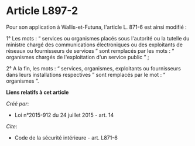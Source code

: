 # Article L897-2

Pour son application à Wallis-et-Futuna, l'article L. 871-6 est ainsi modifié : 

1° Les mots : “ services ou organismes placés sous l'autorité ou la tutelle du ministre chargé des communications
électroniques ou des exploitants de réseaux ou fournisseurs de services ” sont remplacés par les mots : “ organismes chargés
de l'exploitation d'un service public ” ; 

2° A la fin, les mots : “ services, organismes, exploitants ou fournisseurs dans leurs installations respectives ” sont
remplacés par le mot : “ organismes ”.

**Liens relatifs à cet article**

_Créé par_:

  - Loi n°2015-912 du 24 juillet 2015 - art. 14

_Cite_:

  - Code de la sécurité intérieure - art. L871-6
